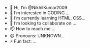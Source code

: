 - 👋 Hi, I’m @NikhilKumar2009
- 👀 I’m interested in CODING ...
- 🌱 I’m currently learning HTML, CSS...
- 💞️ I’m looking to collaborate on ...
- 📫 How to reach me ...
- 😄 Pronouns: UNKNOWN...
- ⚡ Fun fact: ...

<!---
NikhilKumar2009/NikhilKumar2009 is a ✨ special ✨ repository because its `README.md` (this file) appears on your GitHub profile.
You can click the Preview link to take a look at your changes.
--->
